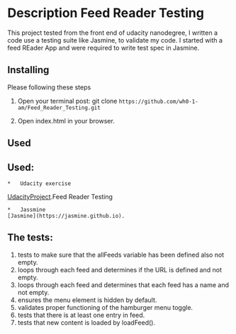 # Description Feed Reader Testing
    
 This project tested from the front end of udacity nanodegree, I written a code use a testing suite like Jasmine, to validate my code. I started with a feed REader App and were required to write test spec in Jasmine.

## Installing
Please following these steps
1.  Open your terminal post:
git clone `https://github.com/wh0-1-am/Feed_Reader_Testing.git `

2.  Open index.html in your browser.

## Used 
## Used:
    *   Udacity exercise 
[UdacityProject](https://github.com/udacity/frontend-nanodegree-feedreader).Feed Reader Testing

    *   Jassmine
    [Jasmine](https://jasmine.github.io).

## The tests:
1. tests to make sure that the allFeeds variable has been defined also not empty.
2. loops through each feed and determines if the URL is defined and not empty.
3. loops through each feed and determines that each feed has a name and not empty.
4. ensures the menu element is hidden by default.
5. validates proper functioning of the hamburger menu toggle.
6. tests that there is at least one entry in feed.
7. tests that new content is loaded by loadFeed().
